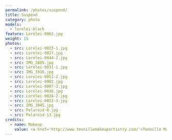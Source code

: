 ```yaml
---
permalink: /photos/suspend/
title: Suspend
category: photo
models:
  - lorelei-black
feature: Lorelei-0062.jpg
weight: 15
photos:
  - src: Lorelei-0023-1.jpg
  - src: Lorelei-0027.jpg
  - src: Lorelei-0044-2.jpg
  - src: IMG_3885.jpg
  - src: Lorelei-0031-1.jpg
  - src: IMG_3916.jpg
  - src: Lorelei-0051-2.jpg
  - src: Lorelei-0062.jpg
  - src: Lorelei-0007-3.jpg
  - src: Lorelei-0036.jpg
  - src: Lorelei-0024-2.jpg
  - src: Lorelei-0022-3.jpg
  - src: IMG_3945.jpg
  - src: Polaroid-0.jpg
  - src: Polaroid-13.jpg
credits:
  - name: Makeup
    value: <a href='http://www.tennillemakeupartistry.com/'>Tennille Makeup Artistry</a>
---
```

